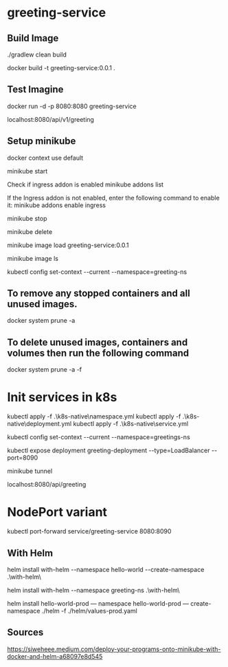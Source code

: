 # greeting-service

## Build Image

./gradlew clean build

docker build -t greeting-service:0.0.1 .

## Test Imagine

docker run -d -p 8080:8080 greeting-service

localhost:8080/api/v1/greeting

## Setup minikube

docker context use default

minikube start

Check if ingress addon is enabled
minikube addons list

If the Ingress addon is not enabled, enter the following command to enable it:
minikube addons enable ingress

minikube stop

minikube delete

minikube image load greeting-service:0.0.1

minikube image ls

kubectl config set-context --current --namespace=greeting-ns

## To remove any stopped containers and all unused images.

docker system prune -a

## To delete unused images, containers and volumes then run the following command

docker system prune -a -f

# Init services in k8s

kubectl apply -f .\k8s-native\namespace.yml
kubectl apply -f .\k8s-native\deployment.yml
kubectl apply -f .\k8s-native\service.yml

kubectl config set-context --current --namespace=greetings-ns

kubectl expose deployment greeting-deployment --type=LoadBalancer --port=8090

minikube tunnel

localhost:8080/api/greeting

# NodePort variant

kubectl port-forward service/greeting-service 8080:8090

## With Helm

helm install with-helm --namespace hello-world --create-namespace .\with-helm\

helm install with-helm --namespace greeting-ns .\with-helm\

helm install hello-world-prod — namespace hello-world-prod — create-namespace ./helm -f ./helm/values-prod.yaml

## Sources

https://siweheee.medium.com/deploy-your-programs-onto-minikube-with-docker-and-helm-a68097e8d545

